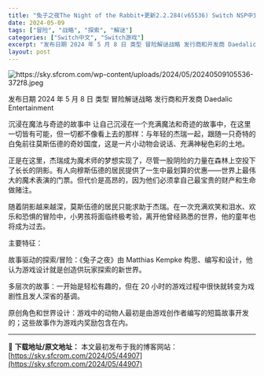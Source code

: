 ```yaml
---
title: "兔子之夜The Night of the Rabbit+更新2.2.284(v65536) Switch NSP中文 2.05G"
date: 2024-05-09
tags: ["冒险", "战略", "探索", "解谜"]
categories: ["Switch中文", "Switch游戏"]
excerpt: "发布日期 2024 年 5 月 8 日 类型 冒险解谜战略 发行商和开发商 Daedalic Entertainment 沉浸在魔法与奇迹的故事中 让自己沉浸在一个充满魔法和奇迹的故事中，在这里一切皆有可能，但一切都不像看上去的那样：与年轻的杰瑞一起，跟随一只奇特的白兔前往莫斯伍德的奇妙国度，这是一&hellip;"
layout: post
---
```


<img class="aligncenter" src="https://sky.sfcrom.com/wp-content/uploads/2024/05/20240509105536-372f8.jpeg" alt="https://sky.sfcrom.com/wp-content/uploads/2024/05/20240509105536-372f8.jpeg" />

发布日期	2024 年 5 月 8 日
类型	冒险解谜战略
发行商和开发商 Daedalic Entertainment

沉浸在魔法与奇迹的故事中
让自己沉浸在一个充满魔法和奇迹的故事中，在这里一切皆有可能，但一切都不像看上去的那样：与年轻的杰瑞一起，跟随一只奇特的白兔前往莫斯伍德的奇妙国度，这是一片小动物会说话、充满神秘色彩的土地。

正是在这里，杰瑞成为魔术师的梦想实现了，尽管一股阴险的力量在森林上空投下了长长的阴影。有人向穆斯伍德的居民提供了一生中最划算的优惠——世界上最伟大的魔术表演的门票。但代价是高昂的，因为他们必须拿自己最宝贵的财产和生命做赌注。

随着阴影越来越深，莫斯伍德的居民只能求助于杰瑞。在一次充满欢笑和泪水、欢乐和恐惧的冒险中，小男孩将面临终极考验，离开他曾经熟悉的世界，他的童年也将成为过去。

主要特征：

故事驱动的探索/冒险：《兔子之夜》由 Matthias Kempke 构思、编写和设计，他认为游戏设计就是创造供玩家探索的新世界。

多层次的故事：一开始是轻松有趣的，但在 20 小时的游戏过程中很快就转变为戏剧性且发人深省的基调。

原创角色和世界设计：游戏中的动物人最初是由游戏创作者编写的短篇故事开发的；这些故事作为游戏内奖励包含在内。

---
📖 **下载地址/原文地址：** 本文最初发布于我的博客网站：[https://sky.sfcrom.com/2024/05/44907](https://sky.sfcrom.com/2024/05/44907)
